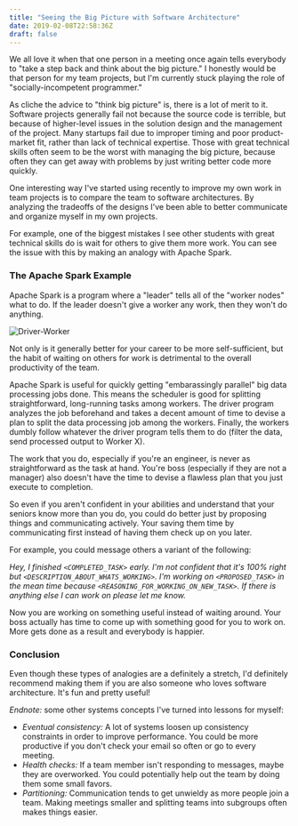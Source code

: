 ```yaml
---
title: "Seeing the Big Picture with Software Architecture"
date: 2019-02-08T22:58:36Z
draft: false
---
```


We all love it when that one person in a meeting once again tells everybody to "take
a step back and think about the big picture."
I honestly would be that person for my team projects, but I'm currently stuck playing the role of "socially-incompetent programmer."

As cliche the advice to "think big picture" is, there is a lot of merit to it.
Software projects generally fail not because the source code is terrible,
but because of higher-level issues in the solution design and the management of the project.
Many startups fail due to improper timing and poor product-market fit, rather than lack of technical
expertise. Those with great technical skills often seem to be the worst with managing the big
picture, because often they can get away with problems by just writing better code more quickly.

One interesting way I've started using recently to improve my own work in team projects is
to compare the team to software architectures. By analyzing the tradeoffs of the designs
I've been able to better communicate and organize myself in my own projects.

For example, one of the biggest mistakes I see other students with great technical skills do is wait for others to give them more work.
You can see the issue with this by making an analogy with Apache Spark.

### The Apache Spark Example

Apache Spark is a program where a "leader" tells all of the "worker nodes" what to do.
If the leader doesn't give a worker any work, then they won't do anything.

![Driver-Worker](https://spark.apache.org/docs/latest/img/cluster-overview.png)

Not only is it generally better for your career to be more self-sufficient, but
the habit of waiting on others for work is detrimental to the overall
productivity of the team.

Apache Spark is useful for quickly getting "embarassingly parallel" big data processing jobs done.
This means the scheduler is good for splitting straightforward, long-running tasks among workers.
The driver program analyzes the job beforehand and takes a decent amount of time to devise a plan
to split the data processing job among the workers. Finally, the workers dumbly follow whatever the
driver program tells them to do (filter the data, send processed output to Worker X).

The work that you do, especially if you're an engineer, is never as
straightforward as the task at hand.
You're boss (especially if they are not a manager) also doesn't have the time to devise a flawless plan that you just
execute to completion.

So even if you aren't confident in your abilities and understand that your seniors
know more than you do, you could do better just by proposing things and communicating actively.
Your saving them time by communicating first instead of having them check up on you later.

For example, you could message others a variant of the following:

_Hey, I finished `<COMPLETED_TASK>` early. I'm not confident that it's 100% right but `<DESCRIPTION_ABOUT_WHATS_WORKING>`.
I'm working on `<PROPOSED_TASK>` in the mean time because `<REASONING_FOR_WORKING_ON_NEW_TASK>`. If there is anything else I can
work on please let me know._

Now you are working on something useful instead of waiting around.
Your boss actually has time to come up with something good for you to work on.
More gets done as a result and everybody is happier.

### Conclusion

Even though these types of analogies are a definitely a stretch, I'd definitely
recommend making them if you are also someone who loves software architecture.
It's fun and pretty useful!

_Endnote:_ some other systems concepts I've turned into lessons for myself:

- _Eventual consistency:_ A lot of systems loosen up consistency constraints
    in order to improve performance.
    You could be more productive if you don't check your email so often or go to every meeting.
- _Health checks:_ If a team member isn't responding to messages, maybe they are overworked.
    You could potentially help out the team by doing them some small favors.
- _Partitioning:_ Communication tends to get unwieldy as more people join a team. Making meetings
    smaller and splitting teams into subgroups often makes things easier.